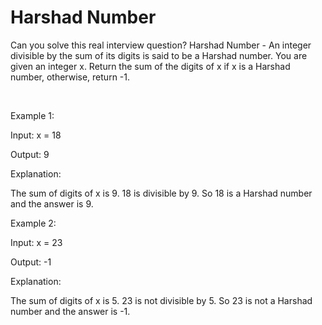 # Harshad Number

Can you solve this real interview question? Harshad Number - An integer divisible by the sum of its digits is said to be a Harshad number. You are given an integer x. Return the sum of the digits of x if x is a Harshad number, otherwise, return -1.

 

Example 1:

Input: x = 18

Output: 9

Explanation:

The sum of digits of x is 9. 18 is divisible by 9. So 18 is a Harshad number and the answer is 9.

Example 2:

Input: x = 23

Output: -1

Explanation:

The sum of digits of x is 5. 23 is not divisible by 5. So 23 is not a Harshad number and the answer is -1.